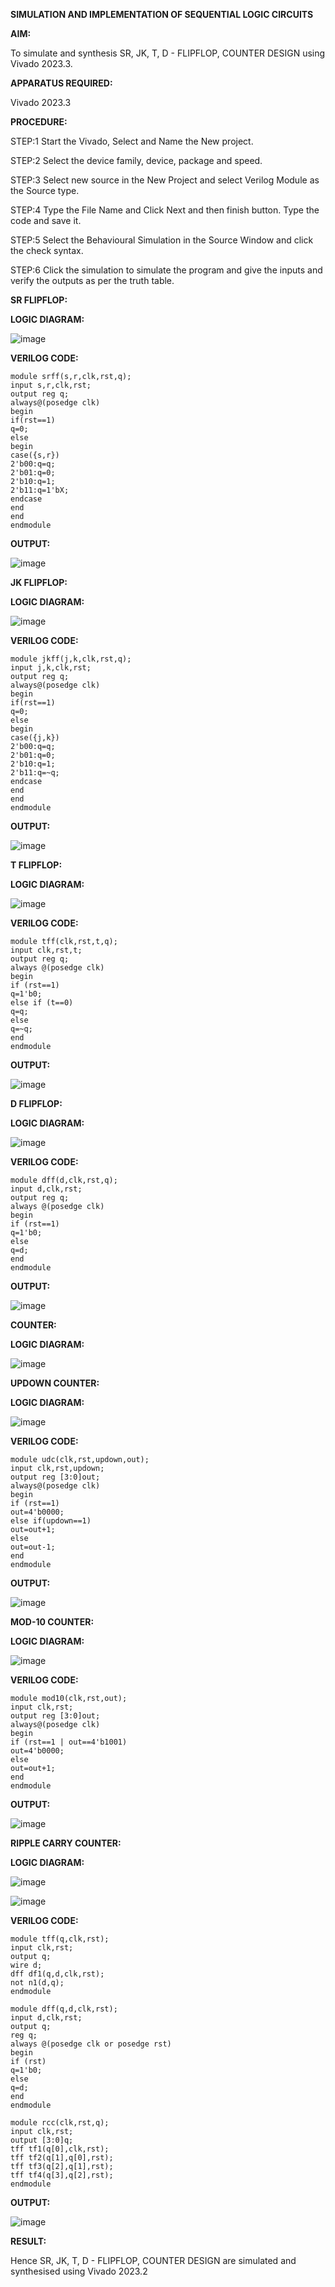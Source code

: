 **SIMULATION AND IMPLEMENTATION OF SEQUENTIAL LOGIC CIRCUITS**

**AIM:**

 To simulate and synthesis SR, JK, T, D - FLIPFLOP, COUNTER DESIGN using Vivado 2023.3.

**APPARATUS REQUIRED:**

Vivado 2023.3
  
**PROCEDURE:**

STEP:1 Start the Vivado, Select and Name the New project.

STEP:2 Select the device family, device, package and speed.

STEP:3 Select new source in the New Project and select Verilog Module as the Source type.

STEP:4 Type the File Name and Click Next and then finish button. Type the code and save it.

STEP:5 Select the Behavioural Simulation in the Source Window and click the check syntax.

STEP:6 Click the simulation to simulate the program and give the inputs and verify the outputs as per the truth table.



**SR FLIPFLOP:**

**LOGIC DIAGRAM:**


![image](https://github.com/navaneethans/VLSI-LAB-EXP-4/assets/6987778/77fb7f38-5649-4778-a987-8468df9ea3c3)

**VERILOG CODE:**


```
module srff(s,r,clk,rst,q);
input s,r,clk,rst;
output reg q;
always@(posedge clk)
begin
if(rst==1)
q=0;
else
begin
case({s,r})
2'b00:q=q;
2'b01:q=0;
2'b10:q=1;
2'b11:q=1'bX;
endcase
end
end
endmodule
```

**OUTPUT:**


![image](https://github.com/vignesh7605/VLSI-LAB-EXP-4/assets/160568690/1ddf9fde-7e6a-4fa9-a862-a0903d8731e5)


**JK FLIPFLOP:**

**LOGIC DIAGRAM:**

![image](https://github.com/navaneethans/VLSI-LAB-EXP-4/assets/6987778/1510e030-4ddc-42b1-88ce-d00f6f0dc7e6)

**VERILOG CODE:**

```
module jkff(j,k,clk,rst,q);
input j,k,clk,rst;
output reg q;
always@(posedge clk)
begin
if(rst==1)
q=0;
else
begin
case({j,k})
2'b00:q=q;
2'b01:q=0;
2'b10:q=1;
2'b11:q=~q;
endcase
end
end
endmodule
```

**OUTPUT:**

![image](https://github.com/vignesh7605/VLSI-LAB-EXP-4/assets/160568690/96460c18-ceea-4489-abe1-14a667e0ba1c)


**T FLIPFLOP:**

**LOGIC DIAGRAM:**

![image](https://github.com/navaneethans/VLSI-LAB-EXP-4/assets/6987778/7a020379-efb1-4104-85ee-439d660baa08)

**VERILOG CODE:**

```
module tff(clk,rst,t,q);
input clk,rst,t;
output reg q;
always @(posedge clk)
begin
if (rst==1)
q=1'b0;
else if (t==0)
q=q;
else
q=~q;
end
endmodule
```

**OUTPUT:**

![image](https://github.com/vignesh7605/VLSI-LAB-EXP-4/assets/160568690/f9875498-e47a-405c-8e56-d09763dea255)


**D FLIPFLOP:**

**LOGIC DIAGRAM:**

![image](https://github.com/navaneethans/VLSI-LAB-EXP-4/assets/6987778/dda843c5-f0a0-4b51-93a2-eaa4b7fa8aa0)

**VERILOG CODE:**

```
module dff(d,clk,rst,q);
input d,clk,rst;
output reg q;
always @(posedge clk)
begin
if (rst==1)
q=1'b0;
else
q=d;
end
endmodule
```

**OUTPUT:**

![image](https://github.com/vignesh7605/VLSI-LAB-EXP-4/assets/160568690/e6d0ddc3-6bd0-45d1-890d-58bbef6fddc2)

**COUNTER:**

**LOGIC DIAGRAM:**

![image](https://github.com/navaneethans/VLSI-LAB-EXP-4/assets/6987778/a1fc5f68-aafb-49a1-93d2-779529f525fa)

**UPDOWN COUNTER:**

**LOGIC DIAGRAM:**

![image](https://github.com/vignesh7605/VLSI-LAB-EXP-4/assets/160568690/316655aa-1f4e-4956-a5d2-f985952dabc3)


**VERILOG CODE:**

```
module udc(clk,rst,updown,out);
input clk,rst,updown;
output reg [3:0]out;
always@(posedge clk)
begin
if (rst==1)
out=4'b0000;
else if(updown==1)
out=out+1;
else
out=out-1;
end
endmodule
```

**OUTPUT:**

![image](https://github.com/vignesh7605/VLSI-LAB-EXP-4/assets/160568690/50804c8c-87a4-4b98-b405-ab13ac0d6a0b)

**MOD-10 COUNTER:**

**LOGIC DIAGRAM:**

![image](https://github.com/vignesh7605/VLSI-LAB-EXP-4/assets/160568690/2364bc0f-bb79-4c46-a7a9-7f1c76c97884)


**VERILOG CODE:**

```
module mod10(clk,rst,out);
input clk,rst;
output reg [3:0]out;
always@(posedge clk)
begin
if (rst==1 | out==4'b1001)
out=4'b0000;
else
out=out+1;
end
endmodule
```

**OUTPUT:**

![image](https://github.com/vignesh7605/VLSI-LAB-EXP-4/assets/160568690/7a2d63af-48c2-42d6-a6fe-810526798f44)

**RIPPLE CARRY COUNTER:**

**LOGIC DIAGRAM:**

![image](https://github.com/vignesh7605/VLSI-LAB-EXP-4/assets/160568690/29b024b6-5526-4d9e-9c78-5285a7b92a8e)


![image](https://github.com/vignesh7605/VLSI-LAB-EXP-4/assets/160568690/efc3d8a0-8e0c-4501-ae4c-6a87cbc5bb8c)



**VERILOG CODE:**

```
module tff(q,clk,rst);
input clk,rst;
output q;
wire d;
dff df1(q,d,clk,rst);
not n1(d,q);
endmodule

module dff(q,d,clk,rst);
input d,clk,rst;
output q;
reg q;
always @(posedge clk or posedge rst)
begin
if (rst)
q=1'b0;
else 
q=d;
end
endmodule

module rcc(clk,rst,q);
input clk,rst;
output [3:0]q;
tff tf1(q[0],clk,rst);
tff tf2(q[1],q[0],rst);
tff tf3(q[2],q[1],rst);
tff tf4(q[3],q[2],rst);
endmodule
```

**OUTPUT:**

![image](https://github.com/vignesh7605/VLSI-LAB-EXP-4/assets/160568690/05ac7475-7dd9-4a9b-9e0c-332e90fc3017)


**RESULT:**

 Hence SR, JK, T, D - FLIPFLOP, COUNTER DESIGN are simulated and synthesised using Vivado 2023.2


